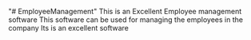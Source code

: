"# EmployeeManagement"
This is an Excellent Employee management software 
This software can be used for managing the employees in the company
Its is an excellent software
